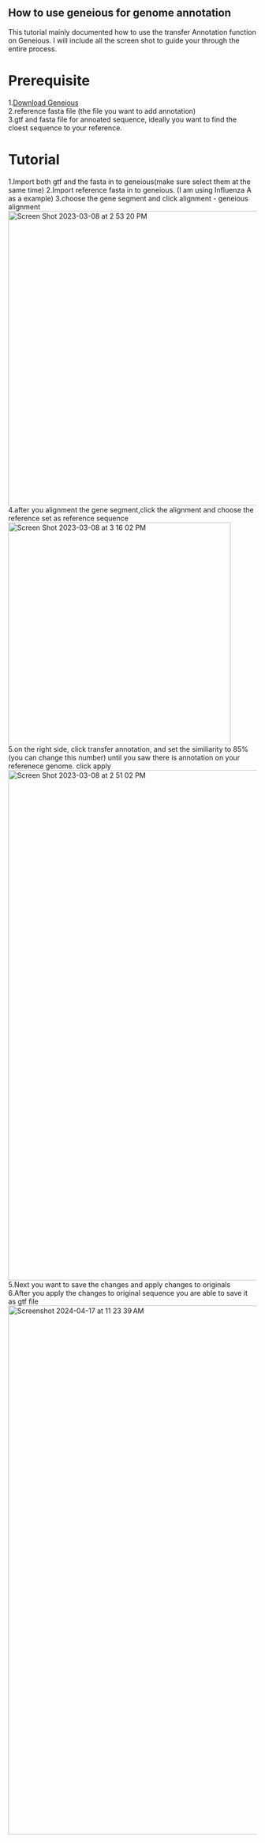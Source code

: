 ## How to use geneious for genome annotation

This tutorial mainly documented how to use the transfer Annotation function on Geneious. I will include all the screen shot to guide your through the entire process.<br>

Prerequisite
============

1.[Download Geneious](https://www.geneious.com/download/) <br>
2.reference fasta file (the file you want to add annotation) <br>
3.gtf and fasta file for annoated sequence, ideally you want to find the cloest sequence to your reference. <br>

Tutorial
========
1.Import both gtf and the fasta in to geneious(make sure select them at the same time)
2.Import reference fasta in to geneious. (I am using Influenza A as a example)
3.choose the gene segment and click alignment - geneious alignment
<img width="597" alt="Screen Shot 2023-03-08 at 2 53 20 PM" src="https://user-images.githubusercontent.com/97980830/223851735-fa34356c-4ab6-40fd-b656-50b1175ec0aa.png"> <br>
4.after you alignment the gene segment,click the alignment and choose the reference set as reference sequence
<img width="451" alt="Screen Shot 2023-03-08 at 3 16 02 PM" src="https://user-images.githubusercontent.com/97980830/223851932-518d1596-54c9-4bab-9817-2b9637b6a58a.png"> <br>
5.on the right side, click transfer annotation, and set the similiarity to 85%(you can change this number) until you saw there is annotation on your referenece genome. click apply
<img width="1034" alt="Screen Shot 2023-03-08 at 2 51 02 PM" src="https://user-images.githubusercontent.com/97980830/223852132-245fe7e9-8441-4276-9374-37e402b7596e.png"> <br>
5.Next you want to save the changes and apply changes to originals <br>
6.After you apply the changes to original sequence you are able to save it as gtf file
<img width="1072" alt="Screenshot 2024-04-17 at 11 23 39 AM" src="https://github.com/wantingwei/miscellaneous_scirpts/assets/97980830/adb34b06-8af4-4fdb-8618-fb71dffa64f1">
